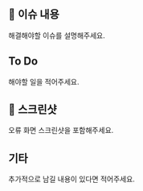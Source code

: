 ## 📌 이슈 내용
해결해야할 이슈를 설명해주세요.

## To Do
해야할 일을 적어주세요.

## 📸 스크린샷
오류 화면 스크린샷을 포함해주세요.

## 기타
추가적으로 남길 내용이 있다면 적어주세요.
